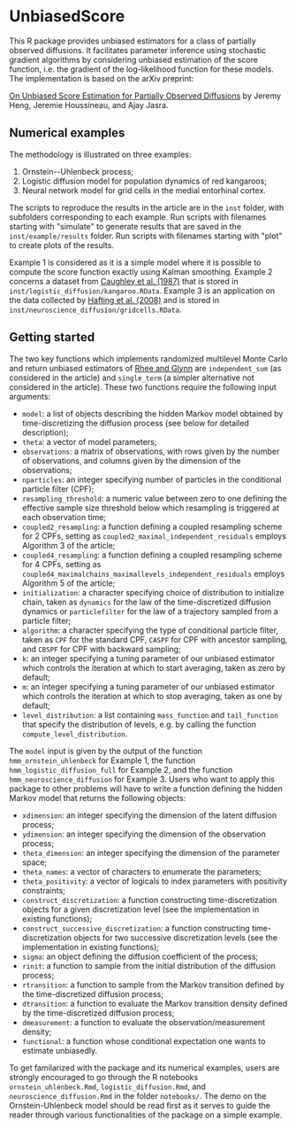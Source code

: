 # UnbiasedScore
This R package provides unbiased estimators for a class of partially observed diffusions. It facilitates parameter inference using stochastic gradient algorithms 
by considering unbiased estimation of the score function, i.e. the gradient of the log-likelihood function for these models. The implementation is based on the arXiv preprint:

[On Unbiased Score Estimation for Partially Observed Diffusions](https://arxiv.org/abs/2105.04912) by Jeremy Heng, Jeremie Houssineau, and Ajay Jasra. 

## Numerical examples
The methodology is illustrated on three examples:
1. Ornstein--Uhlenbeck process;
2. Logistic diffusion model for population dynamics of red kangaroos;
3. Neural network model for grid cells in the medial entorhinal cortex.

The scripts to reproduce the results in the article are in the `inst` folder, with subfolders corresponding to each example. Run scripts with filenames starting with "simulate" to generate results that are saved in the `inst/example/results` folder. Run scripts with filenames starting with "plot" to create plots of the results. 

Example 1 is considered as it is a simple model where it is possible to compute the score function exactly using Kalman smoothing. 
Example 2 concerns a dataset from [Caughley et al. (1987)](https://doi.org/10.2307/4946) that is stored in `inst/logistic_diffusion/kangaroo.RData`.
Example 3 is an application on the data collected by [Hafting et al. (2008)](https://doi.org/10.1038/nature06957) and is stored in `inst/neuroscience_diffusion/gridcells.RData`.

## Getting started
The two key functions which implements randomized multilevel Monte Carlo and return unbiased estimators of [Rhee and Glynn](https://doi.org/10.1287/opre.2015.1404) are 
`independent_sum` (as considered in the article) and `single_term` (a simpler alternative not considered in the article). These two functions require the following input arguments:
- `model`: a list of objects describing the hidden Markov model obtained by time-discretizing the diffusion process (see below for detailed description);
- `theta`: a vector of model parameters;
- `observations`: a matrix of observations, with rows given by the number of observations, and columns given by the dimension of the observations;
- `nparticles`: an integer specifying number of particles in the conditional particle filter (CPF);
- `resampling_threshold`: a numeric value between zero to one defining the effective sample size threshold below which resampling is triggered at each observation time;
- `coupled2_resampling`: a function defining a coupled resampling scheme for 2 CPFs, setting as `coupled2_maximal_independent_residuals` employs Algorithm 3 of the article;
- `coupled4_resampling`: a function defining a coupled resampling scheme for 4 CPFs, setting as `coupled4_maximalchains_maximallevels_independent_residuals` employs Algorithm 5 of the article;
- `initialization`: a character specifying choice of distribution to initialize chain, taken as `dynamics` for the law of the time-discretized diffusion dynamics 
or `particlefilter` for the law of a trajectory sampled from a particle filter;
- `algorithm`: a character specifying the type of conditional particle filter, taken as `CPF` for the standard CPF, `CASPF` for CPF with ancestor sampling, and `CBSPF` for CPF with backward sampling;
- `k`: an integer specifying a tuning parameter of our unbiased estimator which controls the iteration at which to start averaging, taken as zero by default;
- `m`: an integer specifying a tuning parameter of our unbiased estimator which controls the iteration at which to stop averaging, taken as one by default;
- `level_distribution`: a list containing `mass_function` and `tail_function` that specify the distribution of levels, e.g. by calling the function `compute_level_distribution`. 

The `model` input is given by the output of the function `hmm_ornstein_uhlenbeck` for Example 1, the function `hmm_logistic_diffusion_full` for Example 2, 
and the function `hmm_neuroscience_diffusion` for Example 3. Users who want to apply this package to other problems will have to write a function defining 
the hidden Markov model that returns the following objects:
- `xdimension`: an integer specifying the dimension of the latent diffusion process;
- `ydimension`: an integer specifying the dimension of the observation process;
- `theta_dimension`: an integer specifying the dimension of the parameter space;
- `theta_names`: a vector of characters to enumerate the parameters;
- `theta_positivity`: a vector of logicals to index parameters with positivity constraints;
- `construct_discretization`: a function constructing time-discretization objects for a given discretization level (see the implementation in existing functions);
- `construct_successive_discretization`: a function constructing time-discretization objects for two successive discretization levels (see the implementation in existing functions);
- `sigma`: an object defining the diffusion coefficient of the process; 
- `rinit`: a function to sample from the initial distribution of the diffusion process; 
- `rtransition`: a function to sample from the Markov transition defined by the time-discretized diffusion process;
- `dtransition`: a function to evaluate the Markov transition density defined by the time-discretized diffusion process;
- `dmeasurement`: a function to evaluate the observation/measurement density; 
- `functional`: a function whose conditional expectation one wants to estimate unbiasedly.

To get familarized with the package and its numerical examples, users are strongly encouraged to go through the R notebooks `ornstein_uhlenbeck.Rmd`, `logistic_diffusion.Rmd`, and `neuroscience_diffusion.Rmd` in the folder `notebooks/`. The demo on the Ornstein-Uhlenbeck model should be read first as it serves to guide the reader through various functionalities of the package on a simple example. 



